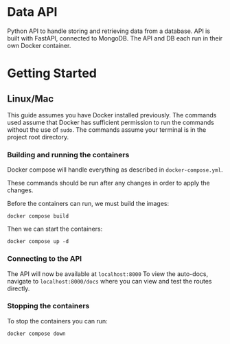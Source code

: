 # Data API
Python API to handle storing and retrieving data from a database.
API is built with FastAPI, connected to MongoDB.
The API and DB each run in their own Docker container.


# Getting Started
## Linux/Mac
This guide assumes you have Docker installed previously.
The commands used assume that Docker has sufficient permission to run the commands without the use of `sudo`.
The commands assume your terminal is in the project root directory.


### Building and running the containers
Docker compose will handle everything as described in `docker-compose.yml`.

These commands should be run after any changes in order to apply the changes.

Before the containers can run, we must build the images:
```
docker compose build
```

Then we can start the containers:
```
docker compose up -d
```


### Connecting to the API
The API will now be available at `localhost:8000`
To view the auto-docs, navigate to `localhost:8000/docs` where you can view and test the routes directly.


### Stopping the containers
To stop the containers you can run:
```
docker compose down
```